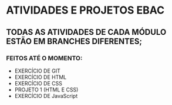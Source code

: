 # ATIVIDADES E PROJETOS EBAC

## TODAS AS ATIVIDADES DE CADA MÓDULO ESTÃO EM BRANCHES DIFERENTES;

### FEITOS ATÉ O MOMENTO:
- EXERCÍCIO DE GIT
- EXERCÍCIO DE HTML
- EXERCÍCIO DE CSS
- PROJETO 1 (HTML E CSS)
- EXERCÍCIO DE JavaScript
